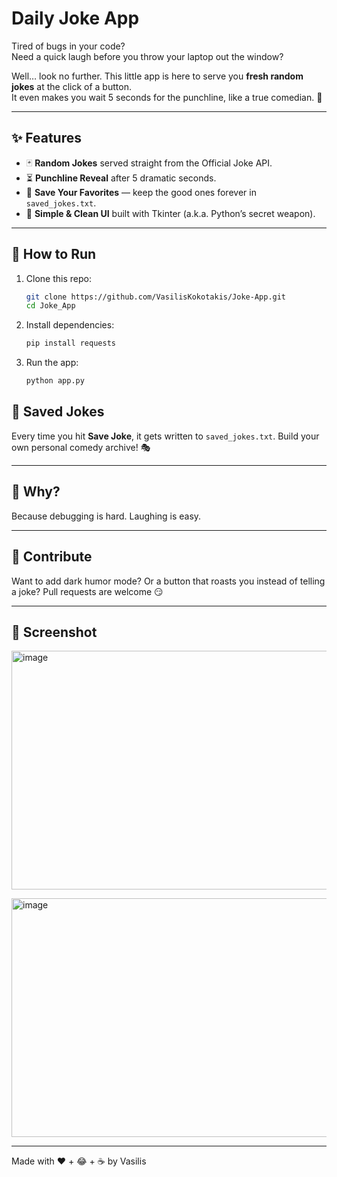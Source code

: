 
# Daily Joke App

Tired of bugs in your code?  
Need a quick laugh before you throw your laptop out the window?  

Well… look no further. This little app is here to serve you **fresh random jokes** at the click of a button.  
It even makes you wait 5 seconds for the punchline, like a true comedian. 🎤

---

## ✨ Features
- 🃏 **Random Jokes** served straight from the Official Joke API.  
- ⏳ **Punchline Reveal** after 5 dramatic seconds.  
- 💾 **Save Your Favorites** — keep the good ones forever in `saved_jokes.txt`.  
- 🎨 **Simple & Clean UI** built with Tkinter (a.k.a. Python’s secret weapon).  

---

## 🚀 How to Run
1. Clone this repo:
   ```bash
   git clone https://github.com/VasilisKokotakis/Joke-App.git
   cd Joke_App


2. Install dependencies:

   ```bash
   pip install requests
   ```

3. Run the app:

   ```bash
   python app.py
   ```



## 📂 Saved Jokes

Every time you hit **Save Joke**, it gets written to `saved_jokes.txt`.
Build your own personal comedy archive! 🎭

---

## 🎯 Why?

Because debugging is hard. Laughing is easy.

---

## 🤝 Contribute

Want to add dark humor mode? Or a button that roasts you instead of telling a joke?
Pull requests are welcome 😏

---

## 📸 Screenshot

<img width="506" height="382" alt="image" src="https://github.com/user-attachments/assets/8aeb0f9d-c81c-43df-af50-d3207cf86ae2" /> <br/>

<img width="506" height="382" alt="image" src="https://github.com/user-attachments/assets/d0f7c60a-3307-4d1c-b221-7d0dd1c09dde" />

---

Made with ❤️ + 😂 + ☕ by Vasilis
